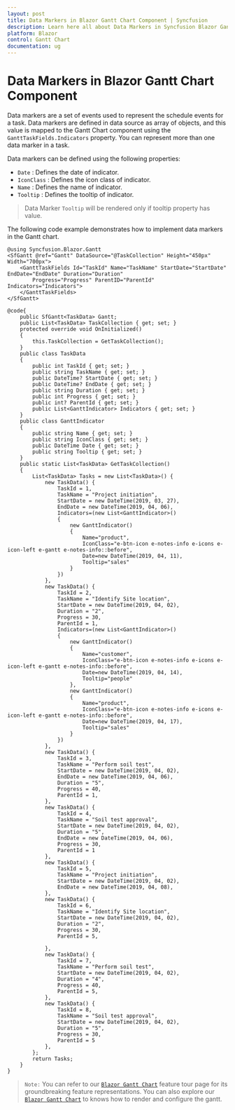 ```yaml
---
layout: post
title: Data Markers in Blazor Gantt Chart Component | Syncfusion
description: Learn here all about Data Markers in Syncfusion Blazor Gantt Chart component and more.
platform: Blazor
control: Gantt Chart
documentation: ug
---
```


# Data Markers in Blazor Gantt Chart Component

Data markers are a set of events used to represent the schedule events for a task. Data markers are defined in data source as array of objects, and this value is mapped to the Gantt Chart component using the `GanttTaskFields.Indicators` property. You can represent more than one data marker in a task.

Data markers can be defined using the following properties:

* `Date` : Defines the date of indicator.
* `IconClass` : Defines the icon class of indicator.
* `Name` : Defines the name of indicator.
* `Tooltip` : Defines the tooltip of indicator.

> Data Marker `Tooltip` will be rendered only if tooltip property has value.

The following code example demonstrates how to implement data markers in the Gantt chart.

```cshtml
@using Syncfusion.Blazor.Gantt
<SfGantt @ref="Gantt" DataSource="@TaskCollection" Height="450px" Width="700px">
    <GanttTaskFields Id="TaskId" Name="TaskName" StartDate="StartDate" EndDate="EndDate" Duration="Duration"
        Progress="Progress" ParentID="ParentId" Indicators="Indicators">
    </GanttTaskFields>
</SfGantt>

@code{
    public SfGantt<TaskData> Gantt;
    public List<TaskData> TaskCollection { get; set; }
    protected override void OnInitialized()
    {
        this.TaskCollection = GetTaskCollection();
    }
    public class TaskData
    {
        public int TaskId { get; set; }
        public string TaskName { get; set; }
        public DateTime? StartDate { get; set; }
        public DateTime? EndDate { get; set; }
        public string Duration { get; set; }
        public int Progress { get; set; }
        public int? ParentId { get; set; }
        public List<GanttIndicator> Indicators { get; set; }
    }
    public class GanttIndicator
    {
        public string Name { get; set; }
        public string IconClass { get; set; }
        public DateTime Date { get; set; }
        public string Tooltip { get; set; }
    }
    public static List<TaskData> GetTaskCollection()
    {
        List<TaskData> Tasks = new List<TaskData>() {
            new TaskData() {
                TaskId = 1,
                TaskName = "Project initiation",
                StartDate = new DateTime(2019, 03, 27),
                EndDate = new DateTime(2019, 04, 06),
                Indicators=(new List<GanttIndicator>()
                {
                    new GanttIndicator()
                    {
                        Name="product",
                        IconClass="e-btn-icon e-notes-info e-icons e-icon-left e-gantt e-notes-info::before",
                        Date=new DateTime(2019, 04, 11),
                        Tooltip="sales"
                    }
                })
            },
            new TaskData() {
                TaskId = 2,
                TaskName = "Identify Site location",
                StartDate = new DateTime(2019, 04, 02),
                Duration = "2",
                Progress = 30,
                ParentId = 1,
                Indicators=(new List<GanttIndicator>()
                {
                    new GanttIndicator()
                    {
                        Name="customer",
                        IconClass="e-btn-icon e-notes-info e-icons e-icon-left e-gantt e-notes-info::before",
                        Date=new DateTime(2019, 04, 14),
                        Tooltip="people"
                    },
                    new GanttIndicator()
                    {
                        Name="product",
                        IconClass="e-btn-icon e-notes-info e-icons e-icon-left e-gantt e-notes-info::before",
                        Date=new DateTime(2019, 04, 17),
                        Tooltip="sales"
                    }
                })
            },
            new TaskData() {
                TaskId = 3,
                TaskName = "Perform soil test",
                StartDate = new DateTime(2019, 04, 02),
                EndDate = new DateTime(2019, 04, 06),
                Duration = "5",
                Progress = 40,
                ParentId = 1,
            },
            new TaskData() {
                TaskId = 4,
                TaskName = "Soil test approval",
                StartDate = new DateTime(2019, 04, 02),
                Duration = "5",
                EndDate = new DateTime(2019, 04, 06),
                Progress = 30,
                ParentId = 1
            },
            new TaskData() {
                TaskId = 5,
                TaskName = "Project initiation",
                StartDate = new DateTime(2019, 04, 02),
                EndDate = new DateTime(2019, 04, 08),
            },
            new TaskData() {
                TaskId = 6,
                TaskName = "Identify Site location",
                StartDate = new DateTime(2019, 04, 02),
                Duration = "2",
                Progress = 30,
                ParentId = 5,

            },
            new TaskData() {
                TaskId = 7,
                TaskName = "Perform soil test",
                StartDate = new DateTime(2019, 04, 02),
                Duration = "4",
                Progress = 40,
                ParentId = 5,
            },
            new TaskData() {
                TaskId = 8,
                TaskName = "Soil test approval",
                StartDate = new DateTime(2019, 04, 02),
                Duration = "5",
                Progress = 30,
                ParentId = 5
            },
        };
        return Tasks;
    }
}
```

> `Note:` You can refer to our [`Blazor Gantt Chart`](https://www.syncfusion.com/blazor-components/blazor-gantt-chart) feature tour page for its groundbreaking feature representations. You can also explore our [`Blazor Gantt Chart`](https://blazor.syncfusion.com/demos/gantt-chart/default-functionalities?theme=bootstrap4) to knows how to render and configure the gantt.